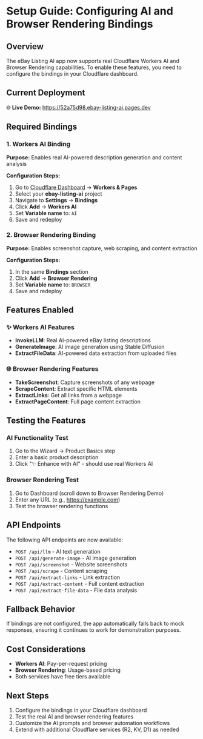 # Setup Guide: Configuring AI and Browser Rendering Bindings

## Overview
The eBay Listing AI app now supports real Cloudflare Workers AI and Browser Rendering capabilities. To enable these features, you need to configure the bindings in your Cloudflare dashboard.

## Current Deployment
🌐 **Live Demo:** https://52a75d98.ebay-listing-ai.pages.dev

## Required Bindings

### 1. Workers AI Binding
**Purpose:** Enables real AI-powered description generation and content analysis

**Configuration Steps:**
1. Go to [Cloudflare Dashboard](https://dash.cloudflare.com) → **Workers & Pages**
2. Select your **ebay-listing-ai** project
3. Navigate to **Settings** → **Bindings**
4. Click **Add** → **Workers AI**
5. Set **Variable name** to: `AI`
6. Save and redeploy

### 2. Browser Rendering Binding  
**Purpose:** Enables screenshot capture, web scraping, and content extraction

**Configuration Steps:**
1. In the same **Bindings** section
2. Click **Add** → **Browser Rendering**
3. Set **Variable name** to: `BROWSER`  
4. Save and redeploy

## Features Enabled

### ✨ Workers AI Features
- **InvokeLLM**: Real AI-powered eBay listing descriptions
- **GenerateImage**: AI image generation using Stable Diffusion
- **ExtractFileData**: AI-powered data extraction from uploaded files

### 🌐 Browser Rendering Features
- **TakeScreenshot**: Capture screenshots of any webpage
- **ScrapeContent**: Extract specific HTML elements
- **ExtractLinks**: Get all links from a webpage  
- **ExtractPageContent**: Full page content extraction

## Testing the Features

### AI Functionality Test
1. Go to the Wizard → Product Basics step
2. Enter a basic product description
3. Click "✨ Enhance with AI" - should use real Workers AI

### Browser Rendering Test  
1. Go to Dashboard (scroll down to Browser Rendering Demo)
2. Enter any URL (e.g., https://example.com)
3. Test the browser rendering functions

## API Endpoints
The following API endpoints are now available:

- `POST /api/llm` - AI text generation
- `POST /api/generate-image` - AI image generation  
- `POST /api/screenshot` - Website screenshots
- `POST /api/scrape` - Content scraping
- `POST /api/extract-links` - Link extraction
- `POST /api/extract-content` - Full content extraction
- `POST /api/extract-file-data` - File data analysis

## Fallback Behavior
If bindings are not configured, the app automatically falls back to mock responses, ensuring it continues to work for demonstration purposes.

## Cost Considerations
- **Workers AI**: Pay-per-request pricing
- **Browser Rendering**: Usage-based pricing
- Both services have free tiers available

## Next Steps
1. Configure the bindings in your Cloudflare dashboard
2. Test the real AI and browser rendering features
3. Customize the AI prompts and browser automation workflows
4. Extend with additional Cloudflare services (R2, KV, D1) as needed